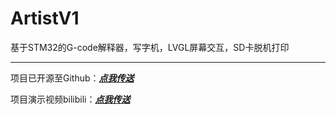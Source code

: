 # ArtistV1
基于STM32的G-code解释器，写字机，LVGL屏幕交互，SD卡脱机打印

---
项目已开源至Github：[***点我传送***](https://github.com/firestaradmin/ArtistV1)

项目演示视频bilibili：[***点我传送***](https://www.bilibili.com/video/BV1Li4y1g7Up/)

